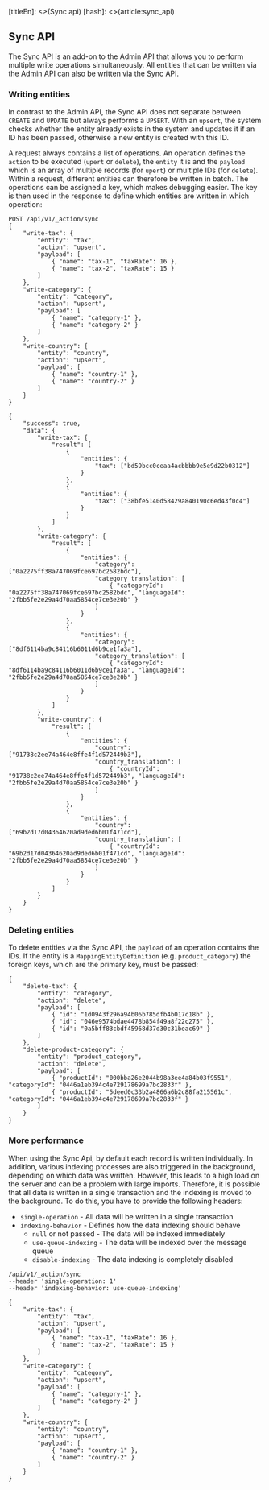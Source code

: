 [titleEn]: <>(Sync api)
[hash]: <>(article:sync_api)

## Sync API
The Sync API is an add-on to the Admin API that allows you to perform multiple write operations simultaneously.
All entities that can be written via the Admin API can also be written via the Sync API.

### Writing entities
In contrast to the Admin API, the Sync API does not separate between `CREATE` and `UPDATE` but always performs a `UPSERT`.
With an `upsert`, the system checks whether the entity already exists in the system and updates it if an ID has been passed, otherwise a new entity is created with this ID.

A request always contains a list of operations. An operation defines the `action` to be executed (`upert` or `delete`), the `entity` it is and the `payload` which is an array of multiple records (for `upert`) or multiple IDs (for `delete`).
Within a request, different entities can therefore be written in batch.
The operations can be assigned a key, which makes debugging easier. The key is then used in the response to define which entities are written in which operation:

```
POST /api/v1/_action/sync
{
    "write-tax": {
        "entity": "tax",
        "action": "upsert",
        "payload": [
            { "name": "tax-1", "taxRate": 16 },
            { "name": "tax-2", "taxRate": 15 }    
        ]
    },
    "write-category": {
        "entity": "category",
        "action": "upsert",
        "payload": [
            { "name": "category-1" },
            { "name": "category-2" }
        ]
    },
    "write-country": {
        "entity": "country",
        "action": "upsert",
        "payload": [
            { "name": "country-1" },
            { "name": "country-2" }
        ]
    }
}

{
    "success": true,
    "data": {
        "write-tax": {
            "result": [
                {
                    "entities": {
                        "tax": ["bd59bcc0ceaa4acbbbb9e5e9d22b0312"]
                    }
                },
                {
                    "entities": {
                        "tax": ["38bfe5140d58429a840190c6ed43f0c4"]
                    }
                }
            ]
        },
        "write-category": {
            "result": [
                {
                    "entities": {
                        "category": ["0a2275ff38a747069fce697bc2582bdc"],
                        "category_translation": [
                            { "categoryId": "0a2275ff38a747069fce697bc2582bdc", "languageId": "2fbb5fe2e29a4d70aa5854ce7ce3e20b" }
                        ]
                    }
                },
                {
                    "entities": {
                        "category": ["8df6114ba9c84116b6011d6b9ce1fa3a"],
                        "category_translation": [
                            { "categoryId": "8df6114ba9c84116b6011d6b9ce1fa3a", "languageId": "2fbb5fe2e29a4d70aa5854ce7ce3e20b" }
                        ]
                    }
                }
            ]
        },
        "write-country": {
            "result": [
                {
                    "entities": {
                        "country": ["91738c2ee74a464e8ffe4f1d572449b3"],
                        "country_translation": [
                            { "countryId": "91738c2ee74a464e8ffe4f1d572449b3", "languageId": "2fbb5fe2e29a4d70aa5854ce7ce3e20b" }
                        ]
                    }
                },
                {
                    "entities": {
                        "country": ["69b2d17d04364620ad9ded6b01f471cd"],
                        "country_translation": [
                            { "countryId": "69b2d17d04364620ad9ded6b01f471cd", "languageId": "2fbb5fe2e29a4d70aa5854ce7ce3e20b" }
                        ]
                    }
                }
            ]
        }
    }
}
```

### Deleting entities
To delete entities via the Sync API, the `payload` of an operation contains the IDs. If the entity is a `MappingEntityDefinition` (e.g. `product_category`) the foreign keys, which are the primary key, must be passed:

```
{
    "delete-tax": {
        "entity": "category",
        "action": "delete",
        "payload": [
            { "id": "1d0943f296a94b06b785dfb4b017c18b" },
            { "id": "046e9574bdae4478b854f49a8f22c275" },
            { "id": "0a5bff83cbdf45968d37d30c31beac69" }
        ]
    },
    "delete-product-category": {
        "entity": "product_category",
        "action": "delete",
        "payload": [
            { "productId": "000bba26e2044b98a3ee4a84b03f9551", "categoryId": "0446a1eb394c4e729178699a7bc2833f" },
            { "productId": "5deed0c33b2a4866a6b2c88fa215561c", "categoryId": "0446a1eb394c4e729178699a7bc2833f" }
        ]
    }
}
```

### More performance
When using the Sync Api, by default each record is written individually. In addition, various indexing processes are also triggered in the background, depending on 
which data was written. However, this leads to a high load on the server and can be a problem with large imports.
Therefore, it is possible that all data is written in a single transaction and the indexing is moved to the background.
To do this, you have to provide the following headers:
* `single-operation` - All data will be written in a single transaction
* `indexing-behavior` - Defines how the data indexing should behave
    * `null` or not passed - The data will be indexed immediately
    * `use-queue-indexing` - The data will be indexed over the message queue
    * `disable-indexing` - The data indexing is completely disabled

```
/api/v1/_action/sync
--header 'single-operation: 1'
--header 'indexing-behavior: use-queue-indexing'

{
    "write-tax": {
        "entity": "tax",
        "action": "upsert",
        "payload": [
            { "name": "tax-1", "taxRate": 16 },
            { "name": "tax-2", "taxRate": 15 }    
        ]
    },
    "write-category": {
        "entity": "category",
        "action": "upsert",
        "payload": [
            { "name": "category-1" },
            { "name": "category-2" }
        ]
    },
    "write-country": {
        "entity": "country",
        "action": "upsert",
        "payload": [
            { "name": "country-1" },
            { "name": "country-2" }
        ]
    }
}
```

